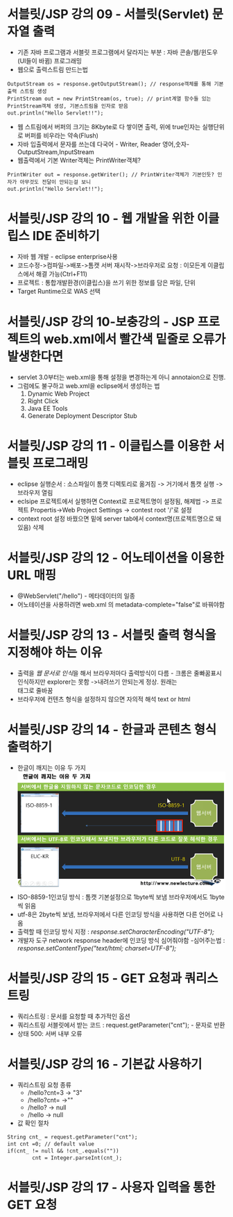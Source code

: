 # 서블릿/JSP 강의 09 - 서블릿(Servlet) 문자열 출력
* 기존 자바 프로그램과 서블릿 프로그램에서 달라지는 부분 : 자바  콘솔/웹/윈도우(UI들이 바뀜) 프로그래밍 
* 웹으로 출력스트림 만드는법
```
OutputStream os = response.getOutputStream(); // response객체를 통해 기본 출력 스트림 생성
PrintStream out = new PrintStream(os, true); // print계열 함수들 있는 PrintStream객체 생성, 기본스트림을 인자로 받음
out.println("Hello Servlet!!");
```
* 웹 스트림에서 버퍼의 크기는 8Kbyte로 다 쌓이면 출력, 위에 true인자는 실행단위로 버퍼를 비우라는 약속(Flush)
* 자바 입출력에서 문자를 쓰는데 다국어 - Writer, Reader  영어,숫자- OutputStream,InputStream
* 웹출력에서 기본 Writer객체는 PrintWriter객체?
```
PrintWriter out = response.getWriter(); // PrintWriter객체가 기본인듯? 인자가 아무것도 전달이 안되는걸 보니
out.println("Hello Servlet!!");
```

# 서블릿/JSP 강의 10 - 웹 개발을 위한 이클립스 IDE 준비하기
* 자바 웹 개발 - eclipse enterprise사용
* 코드수정->컴파일->배포->톰캣 서버 재시작->브라우저로 요청 : 이모든게 이클립스에서 해결 가능(Ctrl+F11)
* 프로젝트 : 통합개발환경(이클립스)을 쓰기 위한 정보를 담은 파일, 단위
* Target Runtime으로 WAS 선택

# 서블릿/JSP 강의 10-보충강의 - JSP 프로젝트의 web.xml에서 빨간색 밑줄로 오류가 발생한다면
* servlet 3.0부터는 web.xml을 통해 설정을 변경하는게 아니 annotaion으로 진행.
* 그럼에도 불구하고 web.xml을 eclipse에서 생성하는 법
   1. Dynamic Web Project
   1. Right Click
   1. Java EE Tools
   1. Generate Deployment Descriptor Stub

# 서블릿/JSP 강의 11 - 이클립스를 이용한 서블릿 프로그래밍
* eclipse 실행순서 : 소스파일이 톰캣 디렉토리로 옮겨짐 -> 거기에서 톰캣 실행 -> 브라우저 열림
* eclsipe 프로젝트에서 실행하면 Context로 프로젝트명이 설정됨, 해제법 -> 프로젝트 Propertis->Web Project Settings -> contest root '/'로 설정
* context root 설정 바꿨으면 밑에 server tab에서 context명(프로젝트명으로 돼있음) 삭제

# 서블릿/JSP 강의 12 - 어노테이션을 이용한 URL 매핑
* @WebServlet("/hello") - 메타데이터의 일종
* 어노테이션을 사용하려면 web.xml 의 metadata-complete="false"로 바꿔야함

# 서블릿/JSP 강의 13 - 서블릿 출력 형식을 지정해야 하는 이유
* 출력을 *웹 문서로 인식*을 해서 브라우저마다 출력방식이 다름 - 크롬은 줄빠꿈표시 인식하지만 explorer는 못함 ->내려쓰기 안되는게 정상. 원래는 <br>태그로 줄바꿈
* 브라우저에 컨텐츠 형식을 설정하지 않으면 자의적 해석 text or html

# 서블릿/JSP 강의 14 - 한글과 콘텐츠 형식 출력하기
* 한글이 깨지는 이유 두 가지 
![Servlet14_1.png](./img/Servlet14_1.png)
* ISO-8859-1인코딩 방식 : 톰캣 기본설정으로 1byte씩 보냄 브라우저에서도 1byte씩 읽음
* utf-8은 2byte씩 보냄, 브라우저에서 다른 인코딩 방식을 사용하면 다른 언어로 나옴
* 출력할 때 인코딩 방식 지정 : *response.setCharacterEncoding("UTF-8");*
* 개발자 도구 network response header에 인코딩 방식 심어줘야함 -심어주는법 : *response.setContentType("text/html; charset=UTF-8");*

# 서블릿/JSP 강의 15 - GET 요청과 쿼리스트링
* 쿼리스트링 : 문서를 요청할 때 추가적인 옵션
* 쿼리스트링 서블릿에서 받는 코드 : request.getParameter("cnt"); - 문자로 반환
* 상태 500: 서버 내부 오류

# 서블릿/JSP 강의 16 - 기본값 사용하기
* 쿼리스트링 요청 종류
   * /hello?cnt=3  -> "3"
   * /hello?cnt=   ->""
   * /hello?       -> null
   * /hello        -> null 
* 값 확인 절차
```
String cnt_ = request.getParameter("cnt");
int cnt =0; // default value
if(cnt_ != null && !cnt_.equals(""))
		cnt = Integer.parseInt(cnt_);
```

# 서블릿/JSP 강의 17 - 사용자 입력을 통한 GET 요청
